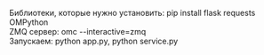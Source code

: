 Библиотеки, которые нужно установить: pip install flask requests OMPython<br>
ZMQ сервер: omc --interactive=zmq<br>
Запускаем: python app.py, python service.py
